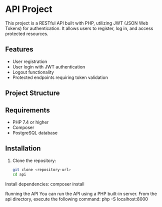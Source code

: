 # API Project

This project is a RESTful API built with PHP, utilizing JWT (JSON Web Tokens) for authentication. It allows users to register, log in, and access protected resources.

## Features

- User registration
- User login with JWT authentication
- Logout functionality
- Protected endpoints requiring token validation

## Project Structure


## Requirements

- PHP 7.4 or higher
- Composer
- PostgreSQL database

## Installation

1. Clone the repository:

   ```bash
   git clone <repository-url>
   cd api
Install dependencies:
composer install

Running the API
You can run the API using a PHP built-in server. From the api directory, execute the following command:
php -S localhost:8000
